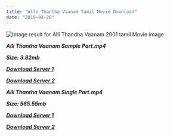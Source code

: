 ```yaml
---
title: "Alli Thantha Vaanam Tamil Movie Download"
date: "2019-04-20"
---
```


![Image result for Alli Thandha Vaanam 2001 tamil Movie image](https://alchetron.com/cdn/alli-thandha-vaanam-f96dafe9-1f14-4752-a752-9b413d5539a-resize-750.jpg)

**_Alli Thantha Vaanam Sample Part.mp4_**

**_Size: 3.82mb_**

**_[Download Server 1](http://b8.wetransfer.vip/files/{5d952673edb986a3e6232bd1dc09e7f07ef1103dd7939917627d2e7266b78107}20Actor{5d952673edb986a3e6232bd1dc09e7f07ef1103dd7939917627d2e7266b78107}20Hits{5d952673edb986a3e6232bd1dc09e7f07ef1103dd7939917627d2e7266b78107}20Collection/Prabhu{5d952673edb986a3e6232bd1dc09e7f07ef1103dd7939917627d2e7266b78107}20Deva{5d952673edb986a3e6232bd1dc09e7f07ef1103dd7939917627d2e7266b78107}20Movies{5d952673edb986a3e6232bd1dc09e7f07ef1103dd7939917627d2e7266b78107}20Collections/Alli{5d952673edb986a3e6232bd1dc09e7f07ef1103dd7939917627d2e7266b78107}20Thantha{5d952673edb986a3e6232bd1dc09e7f07ef1103dd7939917627d2e7266b78107}20Vaanam{5d952673edb986a3e6232bd1dc09e7f07ef1103dd7939917627d2e7266b78107}20(2001)/Alli{5d952673edb986a3e6232bd1dc09e7f07ef1103dd7939917627d2e7266b78107}20Thantha{5d952673edb986a3e6232bd1dc09e7f07ef1103dd7939917627d2e7266b78107}20Vaanam{5d952673edb986a3e6232bd1dc09e7f07ef1103dd7939917627d2e7266b78107}20(2001){5d952673edb986a3e6232bd1dc09e7f07ef1103dd7939917627d2e7266b78107}20Sample{5d952673edb986a3e6232bd1dc09e7f07ef1103dd7939917627d2e7266b78107}20HD.mp4)_**

**_[Download Server 2](http://b8.wetransfer.vip/files/{5d952673edb986a3e6232bd1dc09e7f07ef1103dd7939917627d2e7266b78107}20Actor{5d952673edb986a3e6232bd1dc09e7f07ef1103dd7939917627d2e7266b78107}20Hits{5d952673edb986a3e6232bd1dc09e7f07ef1103dd7939917627d2e7266b78107}20Collection/Prabhu{5d952673edb986a3e6232bd1dc09e7f07ef1103dd7939917627d2e7266b78107}20Deva{5d952673edb986a3e6232bd1dc09e7f07ef1103dd7939917627d2e7266b78107}20Movies{5d952673edb986a3e6232bd1dc09e7f07ef1103dd7939917627d2e7266b78107}20Collections/Alli{5d952673edb986a3e6232bd1dc09e7f07ef1103dd7939917627d2e7266b78107}20Thantha{5d952673edb986a3e6232bd1dc09e7f07ef1103dd7939917627d2e7266b78107}20Vaanam{5d952673edb986a3e6232bd1dc09e7f07ef1103dd7939917627d2e7266b78107}20(2001)/Alli{5d952673edb986a3e6232bd1dc09e7f07ef1103dd7939917627d2e7266b78107}20Thantha{5d952673edb986a3e6232bd1dc09e7f07ef1103dd7939917627d2e7266b78107}20Vaanam{5d952673edb986a3e6232bd1dc09e7f07ef1103dd7939917627d2e7266b78107}20(2001){5d952673edb986a3e6232bd1dc09e7f07ef1103dd7939917627d2e7266b78107}20Sample{5d952673edb986a3e6232bd1dc09e7f07ef1103dd7939917627d2e7266b78107}20HD.mp4)_**

**_Alli Thantha Vaanam Single Part.mp4_**

**_Size: 565.55mb_**

**_[Download Server 1](http://b8.wetransfer.vip/files/{5d952673edb986a3e6232bd1dc09e7f07ef1103dd7939917627d2e7266b78107}20Actor{5d952673edb986a3e6232bd1dc09e7f07ef1103dd7939917627d2e7266b78107}20Hits{5d952673edb986a3e6232bd1dc09e7f07ef1103dd7939917627d2e7266b78107}20Collection/Prabhu{5d952673edb986a3e6232bd1dc09e7f07ef1103dd7939917627d2e7266b78107}20Deva{5d952673edb986a3e6232bd1dc09e7f07ef1103dd7939917627d2e7266b78107}20Movies{5d952673edb986a3e6232bd1dc09e7f07ef1103dd7939917627d2e7266b78107}20Collections/Alli{5d952673edb986a3e6232bd1dc09e7f07ef1103dd7939917627d2e7266b78107}20Thantha{5d952673edb986a3e6232bd1dc09e7f07ef1103dd7939917627d2e7266b78107}20Vaanam{5d952673edb986a3e6232bd1dc09e7f07ef1103dd7939917627d2e7266b78107}20(2001)/Alli{5d952673edb986a3e6232bd1dc09e7f07ef1103dd7939917627d2e7266b78107}20Thantha{5d952673edb986a3e6232bd1dc09e7f07ef1103dd7939917627d2e7266b78107}20Vaanam{5d952673edb986a3e6232bd1dc09e7f07ef1103dd7939917627d2e7266b78107}20(2001){5d952673edb986a3e6232bd1dc09e7f07ef1103dd7939917627d2e7266b78107}20Single{5d952673edb986a3e6232bd1dc09e7f07ef1103dd7939917627d2e7266b78107}20Part{5d952673edb986a3e6232bd1dc09e7f07ef1103dd7939917627d2e7266b78107}20HD.mp4)_**

**_[Download Server 2](http://b8.wetransfer.vip/files/{5d952673edb986a3e6232bd1dc09e7f07ef1103dd7939917627d2e7266b78107}20Actor{5d952673edb986a3e6232bd1dc09e7f07ef1103dd7939917627d2e7266b78107}20Hits{5d952673edb986a3e6232bd1dc09e7f07ef1103dd7939917627d2e7266b78107}20Collection/Prabhu{5d952673edb986a3e6232bd1dc09e7f07ef1103dd7939917627d2e7266b78107}20Deva{5d952673edb986a3e6232bd1dc09e7f07ef1103dd7939917627d2e7266b78107}20Movies{5d952673edb986a3e6232bd1dc09e7f07ef1103dd7939917627d2e7266b78107}20Collections/Alli{5d952673edb986a3e6232bd1dc09e7f07ef1103dd7939917627d2e7266b78107}20Thantha{5d952673edb986a3e6232bd1dc09e7f07ef1103dd7939917627d2e7266b78107}20Vaanam{5d952673edb986a3e6232bd1dc09e7f07ef1103dd7939917627d2e7266b78107}20(2001)/Alli{5d952673edb986a3e6232bd1dc09e7f07ef1103dd7939917627d2e7266b78107}20Thantha{5d952673edb986a3e6232bd1dc09e7f07ef1103dd7939917627d2e7266b78107}20Vaanam{5d952673edb986a3e6232bd1dc09e7f07ef1103dd7939917627d2e7266b78107}20(2001){5d952673edb986a3e6232bd1dc09e7f07ef1103dd7939917627d2e7266b78107}20Single{5d952673edb986a3e6232bd1dc09e7f07ef1103dd7939917627d2e7266b78107}20Part{5d952673edb986a3e6232bd1dc09e7f07ef1103dd7939917627d2e7266b78107}20HD.mp4)_**
